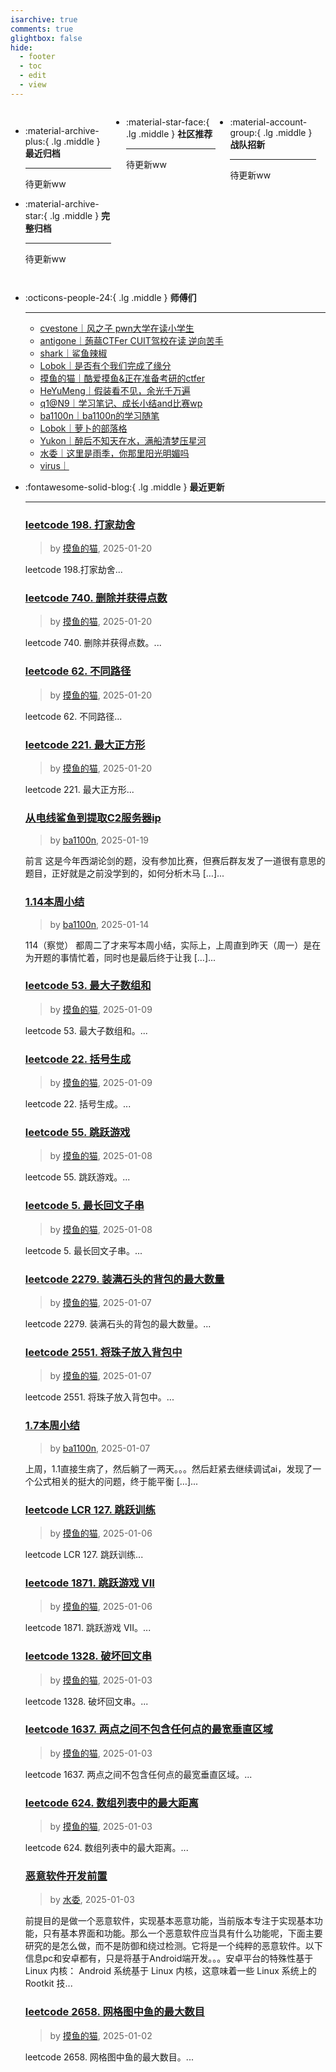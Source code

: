 ```yaml
---
isarchive: true
comments: true
glightbox: false
hide:
  - footer
  - toc
  - edit
  - view
---
```


<div class="grid" style="display: grid;grid-template-columns: 32% 33% 32%;" markdown>

<div class="grid cards" style="display: grid; grid-template-columns: 1fr;" markdown>

-   :material-archive-plus:{ .lg .middle } __最近归档__

    ---

    待更新ww


-   :material-archive-star:{ .lg .middle } __完整归档__

    ---

    待更新ww



</div>

<div class="grid cards" markdown>

-   :material-star-face:{ .lg .middle } __社区推荐__

    ---

    待更新ww


</div>

<div class="grid cards" markdown>

-   :material-account-group:{ .lg .middle } __战队招新__

    ---

    待更新ww


</div>

</div>

<div class="grid cards" markdown>

-   :octicons-people-24:{ .lg .middle } __师傅们__

    ---
    - [cvestone｜风之子 pwn大学在读小学生](https://www.su-cvestone.cn/)
    - [antigone｜蒟蒻CTFer CUIT驾校在读 逆向苦手](https://antigone4224.github.io/)
    - [shark｜鲨鱼辣椒](https://www.shark45.cn/)
    - [Lobok｜是否有个我们完成了缘分](http://dis4.cn/)
    - [摸鱼的猫｜酷爱摸鱼&正在准备考研的ctfer](https://blog.csdn.net/qq_62172019/)
    - [HeYuMeng｜假装看不见，余光千万遍](http://www.heyumeng.online/)
    - [q1@N9｜学习笔记、成长小结and比赛wp](https://qsheep24.wordpress.com)
    - [ba1100n｜ba1100n的学习随笔](http://www.ba1100n.tech)
    - [Lobok｜萝卜的部落格](https://dis4.cn)
    - [Yukon｜醉后不知天在水，满船清梦压星河](https://yukon.icu)
    - [水委｜这里是雨季，你那里阳光明媚吗](https://arch3rn4r.github.io)
    - [virus｜](https://megachar0x01.github.io)

</div>
<div class="grid cards" markdown>

-   :fontawesome-solid-blog:{ .lg .middle } __最近更新__

    ---
    ### [leetcode 198. 打家劫舍](https://blog.csdn.net/qq_62172019/article/details/145257704)  
    >by [摸鱼的猫](https://blog.csdn.net/qq_62172019/), 2025-01-20

    leetcode 198.打家劫舍...
    ### [leetcode 740. 删除并获得点数](https://blog.csdn.net/qq_62172019/article/details/145256755)  
    >by [摸鱼的猫](https://blog.csdn.net/qq_62172019/), 2025-01-20

    leetcode 740. 删除并获得点数。...
    ### [leetcode 62. 不同路径](https://blog.csdn.net/qq_62172019/article/details/145256046)  
    >by [摸鱼的猫](https://blog.csdn.net/qq_62172019/), 2025-01-20

    leetcode 62. 不同路径...
    ### [leetcode 221. 最大正方形](https://blog.csdn.net/qq_62172019/article/details/145254596)  
    >by [摸鱼的猫](https://blog.csdn.net/qq_62172019/), 2025-01-20

    leetcode 221. 最大正方形...
    ### [从电线鲨鱼到提取C2服务器ip](http://ba1100n.tech/iot_security/%e4%bb%8e%e7%94%b5%e7%ba%bf%e9%b2%a8%e9%b1%bc%e5%88%b0%e6%8f%90%e5%8f%96c2%e6%9c%8d%e5%8a%a1%e5%99%a8ip/)  
    >by [ba1100n](http://www.ba1100n.tech), 2025-01-19

    前言 这是今年西湖论剑的题，没有参加比赛，但赛后群友发了一道很有意思的题目，正好就是之前没学到的，如何分析木马 […]...
    ### [1.14本周小结](http://ba1100n.tech/weekly_diary/1-14%e6%9c%ac%e5%91%a8%e5%b0%8f%e7%bb%93/)  
    >by [ba1100n](http://www.ba1100n.tech), 2025-01-14

    114（察觉） 都周二了才来写本周小结，实际上，上周直到昨天（周一）是在为开题的事情忙着，同时也是最后终于让我 […]...
    ### [leetcode 53. 最大子数组和](https://blog.csdn.net/qq_62172019/article/details/145033866)  
    >by [摸鱼的猫](https://blog.csdn.net/qq_62172019/), 2025-01-09

    leetcode 53. 最大子数组和。...
    ### [leetcode 22. 括号生成](https://blog.csdn.net/qq_62172019/article/details/145033376)  
    >by [摸鱼的猫](https://blog.csdn.net/qq_62172019/), 2025-01-09

    leetcode 22. 括号生成。...
    ### [leetcode 55. 跳跃游戏](https://blog.csdn.net/qq_62172019/article/details/145001670)  
    >by [摸鱼的猫](https://blog.csdn.net/qq_62172019/), 2025-01-08

    leetcode 55. 跳跃游戏。...
    ### [leetcode 5. 最长回文子串](https://blog.csdn.net/qq_62172019/article/details/145001272)  
    >by [摸鱼的猫](https://blog.csdn.net/qq_62172019/), 2025-01-08

    leetcode 5. 最长回文子串。...
    ### [leetcode 2279. 装满石头的背包的最大数量](https://blog.csdn.net/qq_62172019/article/details/144979574)  
    >by [摸鱼的猫](https://blog.csdn.net/qq_62172019/), 2025-01-07

    leetcode 2279. 装满石头的背包的最大数量。...
    ### [leetcode 2551. 将珠子放入背包中](https://blog.csdn.net/qq_62172019/article/details/144978995)  
    >by [摸鱼的猫](https://blog.csdn.net/qq_62172019/), 2025-01-07

    leetcode 2551. 将珠子放入背包中。...
    ### [1.7本周小结](http://ba1100n.tech/weekly_diary/1-7%e6%9c%ac%e5%91%a8%e5%b0%8f%e7%bb%93/)  
    >by [ba1100n](http://www.ba1100n.tech), 2025-01-07

    上周，1.1直接生病了，然后躺了一两天。。。然后赶紧去继续调试ai，发现了一个公式相关的挺大的问题，终于能平衡 […]...
    ### [leetcode LCR 127. 跳跃训练](https://blog.csdn.net/qq_62172019/article/details/144958506)  
    >by [摸鱼的猫](https://blog.csdn.net/qq_62172019/), 2025-01-06

    leetcode LCR 127. 跳跃训练...
    ### [leetcode 1871. 跳跃游戏 VII](https://blog.csdn.net/qq_62172019/article/details/144957490)  
    >by [摸鱼的猫](https://blog.csdn.net/qq_62172019/), 2025-01-06

    leetcode 1871. 跳跃游戏 VII。...
    ### [leetcode 1328. 破坏回文串](https://blog.csdn.net/qq_62172019/article/details/144911548)  
    >by [摸鱼的猫](https://blog.csdn.net/qq_62172019/), 2025-01-03

    leetcode 1328. 破坏回文串。...
    ### [leetcode 1637. 两点之间不包含任何点的最宽垂直区域](https://blog.csdn.net/qq_62172019/article/details/144911016)  
    >by [摸鱼的猫](https://blog.csdn.net/qq_62172019/), 2025-01-03

    leetcode 1637. 两点之间不包含任何点的最宽垂直区域。...
    ### [leetcode 624. 数组列表中的最大距离](https://blog.csdn.net/qq_62172019/article/details/144910380)  
    >by [摸鱼的猫](https://blog.csdn.net/qq_62172019/), 2025-01-03

    leetcode 624. 数组列表中的最大距离。...
    ### [恶意软件开发前置](http://arch3rn4r.github.io/2025/01/04/%E6%81%B6%E6%84%8F%E8%BD%AF%E4%BB%B6%E5%BC%80%E5%8F%911/)  
    >by [水委](https://arch3rn4r.github.io), 2025-01-03

    前提目的是做一个恶意软件，实现基本恶意功能，当前版本专注于实现基本功能，只有基本界面和功能。那么一个恶意软件应当具有什么功能呢，下面主要研究的是怎么做，而不是防御和绕过检测。它将是一个纯粹的恶意软件。以下信息pc和安卓都有，只是将基于Android端开发。。。安卓平台的特殊性基于 Linux 内核： Android 系统基于 Linux 内核，这意味着一些 Linux 系统上的 Rootkit 技...
    ### [leetcode 2658. 网格图中鱼的最大数目](https://blog.csdn.net/qq_62172019/article/details/144888120)  
    >by [摸鱼的猫](https://blog.csdn.net/qq_62172019/), 2025-01-02

    leetcode 2658. 网格图中鱼的最大数目。...

</div>

